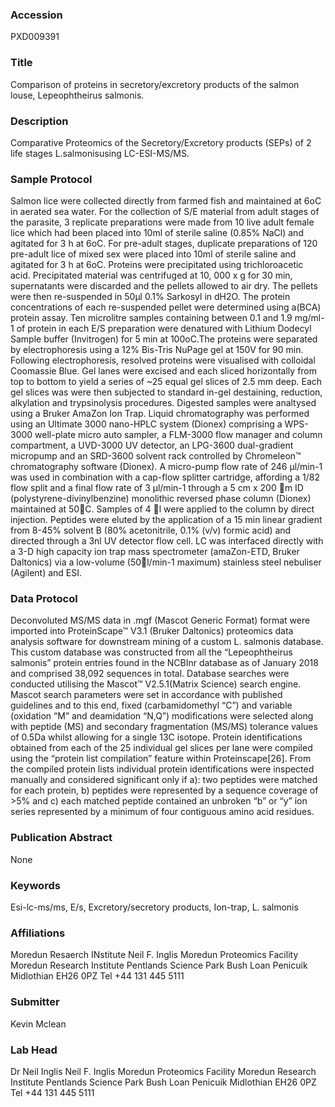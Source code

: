 ### Accession
PXD009391

### Title
Comparison of proteins in secretory/excretory products of the salmon louse, Lepeophtheirus salmonis.

### Description
Comparative Proteomics of the Secretory/Excretory products (SEPs) of 2 life stages L.salmonisusing LC-ESI-MS/MS.

### Sample Protocol
Salmon lice were collected directly from farmed fish and maintained at 6oC in aerated sea water. For the collection of S/E material from adult stages of the parasite, 3 replicate preparations were made from 10 live adult female lice which had been placed into 10ml of sterile saline (0.85% NaCl) and agitated for 3 h at 6oC. For pre-adult stages, duplicate preparations of 120 pre-adult lice of mixed sex were placed into 10ml of sterile saline and agitated for 3 h at 6oC.  Proteins were precipitated using trichloroacetic acid. Precipitated material was centrifuged at 10, 000 x g for 30 min, supernatants were discarded and the pellets allowed to air dry. The pellets were then re-suspended in 50µl 0.1% Sarkosyl in dH2O. The protein concentrations of each re-suspended pellet were determined using a(BCA) protein assay. Ten microlitre samples containing between 0.1 and 1.9 mg/ml-1 of protein in each E/S preparation were denatured with Lithium Dodecyl Sample buffer (Invitrogen) for 5 min at 100oC.The proteins were separated by electrophoresis using a 12% Bis-Tris NuPage gel at 150V for 90 min. Following electrophoresis, resolved proteins were visualised with colloidal Coomassie Blue. Gel lanes were excised and each sliced horizontally from top to bottom to yield a series of ~25 equal gel slices of 2.5 mm deep. Each gel slices was were then subjected to standard in-gel destaining, reduction, alkylation and trypsinolysis procedures. Digested samples were analtysed using a Bruker AmaZon Ion Trap. Liquid chromatography was performed using an Ultimate 3000 nano-HPLC system (Dionex) comprising a WPS-3000 well-plate micro auto sampler, a FLM-3000 flow manager and column compartment, a UVD-3000 UV detector, an LPG-3600 dual-gradient micropump and an SRD-3600 solvent rack controlled by Chromeleon™ chromatography software (Dionex). A micro-pump flow rate of 246 µl/min-1 was used in combination with a cap-flow splitter cartridge, affording a 1/82 flow split and a final flow rate of 3 µl/min-1 through a 5 cm x 200 m ID (polystyrene-divinylbenzine) monolithic reversed phase column (Dionex) maintained at 50C. Samples of 4 l were applied to the column by direct injection.  Peptides were eluted by the application of a 15 min linear gradient from 8-45% solvent B (80% acetonitrile, 0.1% (v/v) formic acid) and directed through a 3nl UV detector flow cell.  LC was interfaced directly with a 3-D high capacity ion trap mass spectrometer (amaZon-ETD, Bruker Daltonics) via a low-volume (50l/min-1 maximum) stainless steel nebuliser (Agilent) and ESI.

### Data Protocol
Deconvoluted MS/MS data in .mgf (Mascot Generic Format) format were imported into ProteinScape™ V3.1 (Bruker Daltonics) proteomics data analysis software for downstream mining of a custom L. salmonis database. This custom database was constructed from all the “Lepeophtheirus salmonis” protein entries found in the NCBInr database as of January 2018 and comprised 38,092 sequences in total. Database searches were conducted utilising the Mascot™ V2.5.1(Matrix Science) search engine.  Mascot search parameters were set in accordance with published guidelines and to this end, fixed (carbamidomethyl “C”) and variable (oxidation “M” and deamidation “N,Q”) modifications were selected along with peptide (MS) and secondary fragmentation (MS/MS) tolerance values of 0.5Da whilst allowing for a single 13C isotope. Protein identifications obtained from each of the 25 individual gel slices per lane were compiled using the “protein list compilation” feature within Proteinscape[26]. From the compiled protein lists individual protein identifications were inspected manually and considered significant only if a): two peptides were matched for each protein, b) peptides were represented by a sequence coverage of >5% and c) each matched peptide contained an unbroken “b” or “y” ion series represented by a minimum of four contiguous amino acid residues.

### Publication Abstract
None

### Keywords
Esi-lc-ms/ms, E/s, Excretory/secretory products, Ion-trap, L. salmonis

### Affiliations
Moredun Resaerch INstitute
Neil F. Inglis Moredun Proteomics Facility Moredun Research Institute Pentlands Science Park Bush Loan Penicuik Midlothian EH26 0PZ  Tel +44 131 445 5111

### Submitter
Kevin Mclean

### Lab Head
Dr Neil Inglis
Neil F. Inglis Moredun Proteomics Facility Moredun Research Institute Pentlands Science Park Bush Loan Penicuik Midlothian EH26 0PZ  Tel +44 131 445 5111


